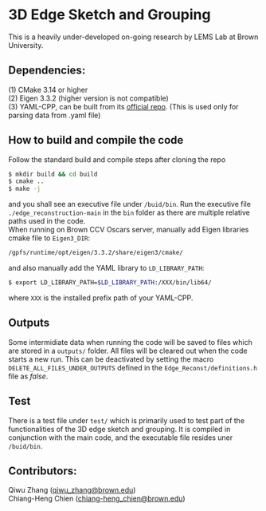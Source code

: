 # 3D Edge Sketch and Grouping
This is a heavily under-developed on-going research by LEMS Lab at Brown University.

## Dependencies:
(1) CMake 3.14 or higher <br />
(2) Eigen 3.3.2 (higher version is not compatible) <br />
(3) YAML-CPP, can be built from its [official repo](https://github.com/jbeder/yaml-cpp). (This is used only for parsing data from .yaml file) <br />

## How to build and compile the code
Follow the standard build and compile steps after cloning the repo
```bash
$ mkdir build && cd build
$ cmake ..
$ make -j
```
and you shall see an executive file under ``/buid/bin``. Run the executive file ``./edge_reconstruction-main`` in the ``bin`` folder as there are multiple relative paths used in the code. <br />
When running on Brown CCV Oscars server, manually add Eigen libraries cmake file to ``Eigen3_DIR``:
```bash
/gpfs/runtime/opt/eigen/3.3.2/share/eigen3/cmake/
```
and also manually add the YAML library to ``LD_LIBRARY_PATH``:
```bash
$ export LD_LIBRARY_PATH=$LD_LIBRARY_PATH:/XXX/bin/lib64/
```
where ``XXX`` is the installed prefix path of your YAML-CPP.

## Outputs
Some intermidiate data when running the code will be saved to files which are stored in a ``outputs/`` folder. All files will be cleared out when the code starts a new run. This can be deactivated by setting the macro ``DELETE_ALL_FILES_UNDER_OUTPUTS`` defined in the ``Edge_Reconst/definitions.h`` file as _false_.

## Test
There is a test file under ``test/`` which is primarily used to test part of the functionalities of the 3D edge sketch and grouping. It is compiled in conjunction with the main code, and the executable file resides uner ``/buid/bin``.

## Contributors:
Qiwu Zhang (qiwu_zhang@brown.edu) <br />
Chiang-Heng Chien (chiang-heng_chien@brown.edu) <br />



